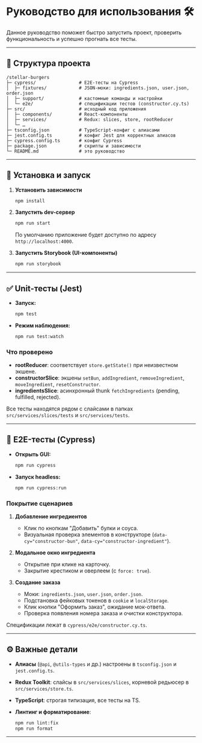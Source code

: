 # Руководство для использования 🛠️

Данное руководство поможет быстро запустить проект, проверить функциональность и успешно прогнать все тесты.

---

## 📂 Структура проекта

```
/stellar-burgers
├─ cypress/                # E2E-тесты на Cypress
│  ├─ fixtures/            # JSON-моки: ingredients.json, user.json, order.json
│  ├─ support/             # кастомные команды и настройки
│  └─ e2e/                 # спецификации тестов (constructor.cy.ts)
├─ src/                    # исходный код приложения
│  ├─ components/          # React-компоненты
│  ├─ services/            # Redux: slices, store, rootReducer
│  └─ …
├─ tsconfig.json           # TypeScript-конфиг с алиасами
├─ jest.config.ts          # конфиг Jest для корректных алиасов
├─ cypress.config.ts       # конфиг Cypress
├─ package.json            # скрипты и зависимости
└─ README.md               # это руководство
```

---

## 🚀 Установка и запуск

1. **Установить зависимости**

   ```bash
   npm install
   ```

2. **Запустить dev-сервер**

   ```bash
   npm run start
   ```

   По умолчанию приложение будет доступно по адресу `http://localhost:4000`.

3. **Запустить Storybook (UI-компоненты)**

   ```bash
   npm run storybook
   ```

---

## ✅ Unit-тесты (Jest)

- **Запуск:**

  ```bash
  npm test
  ```

- **Режим наблюдения:**

  ```bash
  npm run test:watch
  ```

### Что проверено

- **rootReducer**: соответствует `store.getState()` при неизвестном экшене.
- **constructorSlice**: экшены `setBun`, `addIngredient`, `removeIngredient`, `moveIngredient`, `resetConstructor`.
- **ingredientsSlice**: асинхронный thunk `fetchIngredients` (pending, fulfilled, rejected).

Все тесты находятся рядом с слайсами в папках `src/services/slices/tests` и `src/services/tests`.

---

## 🧪 E2E-тесты (Cypress)

- **Открыть GUI:**

  ```bash
  npm run cypress
  ```

- **Запуск headless:**

  ```bash
  npm run cypress:run
  ```

### Покрытие сценариев

1. **Добавление ингредиентов**

   - Клик по кнопкам "Добавить" булки и соуса.
   - Визуальная проверка элементов в конструкторе (`data-cy="constructor-bun"`, `data-cy="constructor-ingredient"`).

2. **Модальное окно ингредиента**

   - Открытие при клике на карточку.
   - Закрытие крестиком и оверлеем (с `force: true`).

3. **Создание заказа**

   - Моки: `ingredients.json`, `user.json`, `order.json`.
   - Подстановка фейковых токенов в `cookie` и `localStorage`.
   - Клик кнопки "Оформить заказ", ожидание мок-ответа.
   - Проверка появления номера заказа и очистки конструктора.

Спецификации лежат в `cypress/e2e/constructor.cy.ts`.

---

## ⚙️ Важные детали

- **Алиасы** (`@api`, `@utils-types` и др.) настроены в `tsconfig.json` и `jest.config.ts`.
- **Redux Toolkit**: слайсы в `src/services/slices`, корневой редьюсер в `src/services/store.ts`.
- **TypeScript**: строгая типизация, все тесты на TS.
- **Линтинг и форматирование**:

  ```bash
  npm run lint:fix
  npm run format
  ```

---
